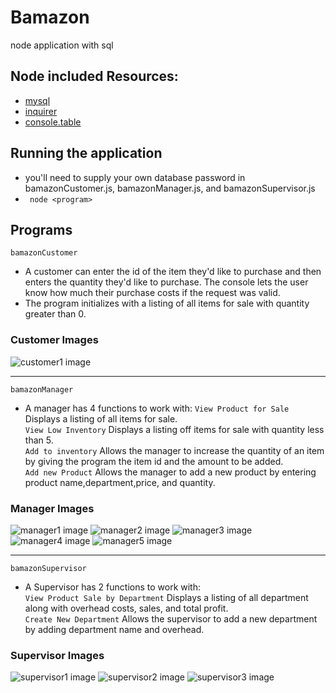 # Bamazon
node application with sql

## Node included Resources:
- [mysql](https://www.npmjs.com/package/mysql)
- [inquirer](https://www.npmjs.com/package/inquirer)
- [console.table](https://www.npmjs.com/package/console.table)

## Running the application
- you'll need to supply your own database password in bamazonCustomer.js, bamazonManager.js, and bamazonSupervisor.js
- ``` node <program>```

## Programs
```bamazonCustomer```  
 - A customer can enter the id of the item they'd like to purchase and then enters the quantity they'd like to purchase. The console lets the user know how much their purchase costs if the request was valid.    
 - The program initializes with a listing of all items for sale with quantity greater than 0.
 ### Customer Images
 <img src="images/customer1.png" alt="customer1 image">
 <hr>  
 
  ```bamazonManager```  
- A manager has 4 functions to work with:
```View Product for Sale``` Displays a listing of all items for sale.  
```View Low Inventory``` Displays a listing off items for sale with quantity less than 5.  
```Add to inventory``` Allows the manager to increase the quantity of an item by giving the program the item id and the amount to be added.  
```Add new Product``` Allows the manager to add a new product by entering product name,department,price, and quantity.  

### Manager Images  
<img src="images/manager1.png" alt="manager1 image">  
<img src="images/manager2.png" alt="manager2 image">  
<img src="images/manager3.png" alt="manager3 image">  
<img src="images/manager4.png" alt="manager4 image">  
<img src="images/manager5.png" alt="manager5 image">  
<hr>  

  ```bamazonSupervisor```  
  - A Supervisor has 2 functions to work with:  
  ```View Product Sale by Department``` Displays a listing of all department along with overhead costs, sales, and total profit.  
  ```Create New Department``` Allows the supervisor to add a new department by adding department name and overhead.  
  
  ### Supervisor Images  
  <img src="images/supervisor1.png" alt="supervisor1 image">  
  <img src="images/supervisor2.png" alt="supervisor2 image">  
  <img src="images/supervisor3.png" alt="supervisor3 image">  
